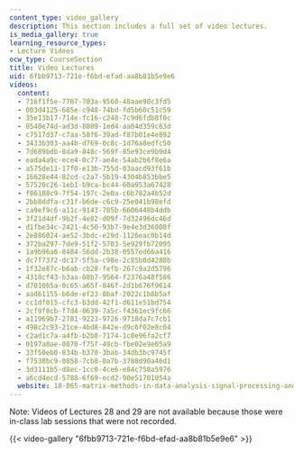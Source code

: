 ```yaml
---
content_type: video_gallery
description: This section includes a full set of video lectures.
is_media_gallery: true
learning_resource_types:
- Lecture Videos
ocw_type: CourseSection
title: Video Lectures
uid: 6fbb9713-721e-f6bd-efad-aa8b81b5e9e6
videos:
  content:
  - 716f1f5e-7707-703a-9560-48aae98c3fd5
  - 003d4125-685e-c948-74bd-fd5b60c51c59
  - 35e13b17-714e-fc16-c248-7c9d6fdb8f0c
  - 8540e74d-ad3d-8809-1ed4-aa04d359c63d
  - c7517d37-c7aa-58f6-39ad-f87b01e4e892
  - 3433b303-aa4b-d769-0c8c-1d76a8edfc50
  - 7d689bdb-8da9-848c-569f-85e93ce9b9d4
  - eada4a9c-ece4-0c77-ae4e-54ab2b6f8e6a
  - a575de11-17f0-e13b-755d-03aacd93f61b
  - 16628e44-82cd-c2a7-5b19-4304b853bbe5
  - 57520c26-1eb1-b9ca-bc44-60a953a67428
  - f86188c9-7f54-197c-2e0a-c6b782a4b52d
  - 2bb8ddfa-c31f-b6de-c6c9-25e041b98efd
  - ca9ef9c6-a11c-9143-705b-6606448b4ddb
  - 3f21d4df-9b2f-4e82-d09f-7d32496dc46d
  - d1fbe34c-2421-4c50-93b7-9e4e3d36008f
  - 2e886024-ae52-3bdc-e29d-1126eac0b14d
  - 372ba297-7de9-51f2-5703-5e929fb72095
  - 1a9b96a6-8484-56dd-2b38-0557ed66a416
  - dc7f7372-dc17-5f5a-c98e-2c85b0d4280b
  - 1f32e87c-b6ab-cb28-fefb-267c9a2d5796
  - 4318cf43-b3aa-08b7-9564-f2376a48f586
  - d701065a-0c65-a65f-846f-2d1b676f9614
  - aad61155-b6de-ef23-8baf-2022c1b8b5af
  - cc1df015-cfc3-b3dd-42f1-d611e51bd754
  - 2cf9f8cb-f7d4-0639-7a5c-f4361ec9fc66
  - a11969b7-2781-9223-9726-9718da7c7cb1
  - 498c2c93-21ce-4bd8-842e-d9c6f02e8c04
  - c2ad1c7a-a4fb-b2b8-7174-1c8e96fa2cf7
  - 0197a0ae-0870-f75f-49cb-fbe02e9e65a9
  - 33f50eb0-834b-b370-3bab-34db3bc9745f
  - f7538bc9-0858-7cb8-0a7b-3788d90a46d1
  - 3d3111b5-d8ec-1cc0-4ce6-e84c758a5976
  - a6cd4ecd-5788-6f69-ecd2-90e51701054a
  website: 18-065-matrix-methods-in-data-analysis-signal-processing-and-machine-learning-spring-2018
---
```


Note: Videos of Lectures 28 and 29 are not available because those were in-class lab sessions that were not recorded.

{{< video-gallery "6fbb9713-721e-f6bd-efad-aa8b81b5e9e6" >}}

